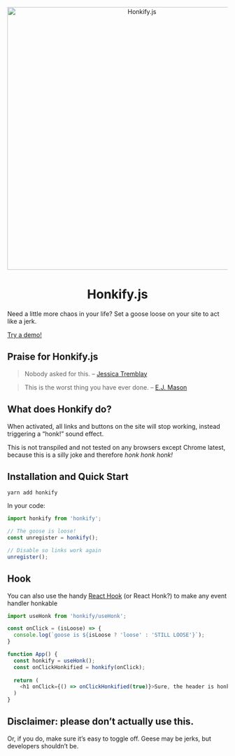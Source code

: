 <p align="center">
  <a href="https://honkify.netlify.com">
    <img alt="Honkify.js" src="https://res.cloudinary.com/jlengstorf/image/upload/q_auto,f_auto/v1569994831/honkify-banner.jpg" width="600" />
  </a>
</p>
<h1 align="center">Honkify.js</h1>

Need a little more chaos in your life? Set a goose loose on your site to act like a jerk.

[Try a demo!](https://honkify.netlify.com)

## Praise for Honkify.js

> Nobody asked for this. – [Jessica Tremblay](https://twitter.com/poofichu/status/1179146980569878528)

> This is the worst thing you have ever done. – [E.J. Mason](https://twitter.com/codeability/status/1179136560110768128)

## What does Honkify do?

When activated, all links and buttons on the site will stop working, instead triggering a “honk!” sound effect.

This is not transpiled and not tested on any browsers except Chrome latest, because this is a silly joke and therefore _honk honk honk!_

## Installation and Quick Start

```
yarn add honkify
```

In your code:

```js
import honkify from 'honkify';

// The goose is loose!
const unregister = honkify();

// Disable so links work again
unregister();
```

## Hook

You can also use the handy [React Hook](https://reactjs.org/docs/hooks-intro.html) (or React Honk?) to make any
event handler honkable

```js
import useHonk from 'honkify/useHonk';

const onClick = (isLoose) => {
  console.log(`goose is ${isLoose ? 'loose' : 'STILL LOOSE'}`);
}

function App() {
  const honkify = useHonk();
  const onClickHonkified = honkify(onClick);
  
  return (
    <h1 onClick={() => onClickHonkified(true)}>Sure, the header is honked too!</h1>
  )
}

```

## Disclaimer: please don’t actually use this.

Or, if you do, make sure it’s easy to toggle off. Geese may be jerks, but developers shouldn’t be.
